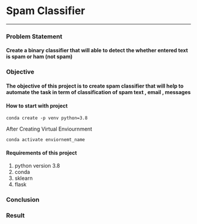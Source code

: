 # Spam Classifier
----
### Problem Statement
#### Create a binary classifier that will able to detect the whether entered text is spam or ham (not spam)

### Objective
#### The objective of this project is to create spam classifier that will help to automate the task in term of classification of spam text , email , messages

#### How to start with project

```
conda create -p venv python=3.8
```

After Creating Virtual Enviournment

```
conda activate enviornemt_name
```

#### Requirements of this project
1. python version 3.8
2. conda
3. sklearn
4. flask

### Conclusion

### Result

